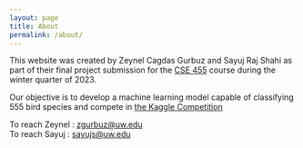 ```yaml
---
layout: page
title: About
permalink: /about/
---
```


This website was created by Zeynel Cagdas Gurbuz and Sayuj Raj Shahi as part of their final project submission for the
[CSE 455](https://courses.cs.washington.edu/courses/cse455/23wi/ "The Ancient Secrets of Computer Vision")  course during the winter quarter of 2023.

Our objective is to develop a machine learning model capable of classifying 555 bird species and compete in
[the Kaggle Competition](https://www.kaggle.com/competitions/birds23wi "Birds Birds Birds Are they real?")

To reach Zeynel : [zgurbuz@uw.edu](mailto:zgurbuz@uw.edu)  
To reach Sayuj : [sayujs@uw.edu](mailto:sayujs@uw.edu)
